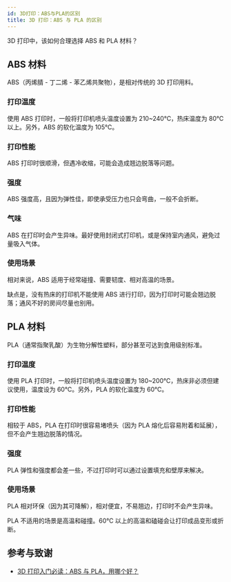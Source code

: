 ```yaml
---
id: 3D打印：ABS与PLA的区别
title: 3D 打印：ABS 与 PLA 的区别
---
```


3D 打印中，该如何合理选择 ABS 和 PLA 材料？


## ABS 材料

ABS（丙烯腈 - 丁二烯 - 苯乙烯共聚物），是相对传统的 3D 打印用料。

### 打印温度

使用 ABS 打印时，一般将打印机喷头温度设置为 210~240℃，热床温度为 80℃ 以上。另外，ABS 的软化温度为 105℃。

### 打印性能

ABS 打印时很顺滑，但遇冷收缩，可能会造成翘边脱落等问题。

### 强度

ABS 强度高，且因为弹性佳，即使承受压力也只会弯曲，一般不会折断。

### 气味

ABS 在打印时会产生异味。最好使用封闭式打印机，或是保持室内通风，避免过量吸入气体。

### 使用场景

相对来说，ABS 适用于经常碰撞、需要韧度、相对高温的场景。

缺点是，没有热床的打印机不能使用 ABS 进行打印，因为打印时可能会翘边脱落；通风不好的房间尽量也别用。

## PLA 材料

PLA（通常指聚乳酸）为生物分解性塑料，部分甚至可达到食用级别标准。


### 打印温度

使用 PLA 打印时，一般将打印机喷头温度设置为 180~200℃，热床非必须但建议使用，温度设为 60℃。另外，PLA 的软化温度为 60℃。

### 打印性能

相较于 ABS，PLA 在打印时很容易堵喷头（因为 PLA 熔化后容易附着和延展），但不会产生翘边脱落的情况。

### 强度

PLA 弹性和强度都会差一些，不过打印时可以通过设置填充和壁厚来解决。

### 使用场景

PLA 相对环保（因为其可降解），相对便宜，不易翘边，打印时不会产生异味。

PLA 不适用的场景是高温和碰撞。60℃ 以上的高温和磕碰会让打印成品变形或折断。

## 参考与致谢 

- [3D 打印入门必读：ABS 与 PLA，用哪个好？](https://wp.huangshiyang.com/3d%e6%89%93%e5%8d%b0%e5%85%a5%e9%97%a8%e5%bf%85%e8%af%bb%ef%bc%9aabs%e4%b8%8epla%ef%bc%8c%e7%94%a8%e5%93%aa%e4%b8%aa%e5%a5%bd%ef%bc%9f)

